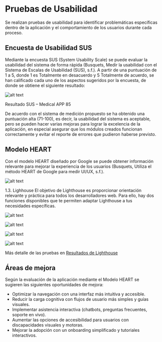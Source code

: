 # Pruebas de Usabilidad
Se realizan pruebas de usabilidad para identificar problemáticas específicas dentro de la aplicación y el comportamiento de los usuarios durante cada proceso. 
## Encuesta de Usabilidad SUS
Mediante la encuesta SUS (System Usability Scale) se puede evaluar la usabilidad del sistema de forma rápida (Busquets, Medir la usabilidad con el Sistema de Escalas de Usabilidad (SUS), s.f.). A partir de una puntuación de 1 a 5, donde 1 es Totalmente en desacuerdo y 5 Totalmente de acuerdo, se han calificado cada uno de los aspectos sugeridos por la encuesta, de donde se obtiene el siguiente resultado:

![alt text](image-3.png)
		
Resultado SUS – Medical APP	85	

De acuerdo con el sistema de medición propuesto se ha obtenido una puntuación alta (71-100), es decir, la usabilidad del sistema es aceptable, pero se pueden hacer varias mejoras para lograr la excelencia de la aplicación, en especial asegurar que los módulos creados funcionan correctamente y evitar el reporte de errores que pudieron haberse previsto.

## Modelo HEART
Con el modelo HEART diseñado por Google se puede obtener información relevante para mejorar la experiencia de los usuarios (Busquets, Utiliza el método HEART de Google para medir UI/UX, s.f.). 

![alt text](image-4.png)

1.3.	Lighhouse
El objetivo de Lighthouse es proporcionar orientación relevante y práctica para todos los desarrolladores web. Para ello, hay dos funciones disponibles que te permiten adaptar Lighthouse a tus necesidades específicas.

![alt text](image.png)

![alt text](image-1.png)

![alt text](image-2.png)

![alt text](image-5.png)

Más detalle de las pruebas en 
[Resultados de Lighthouse](./happy-tree-0a6cbc31e.6.azurestaticapps.net_2025-03-27_21-59-00.report.html)

## Áreas de mejora
Según la evaluación de la aplicación mediante el Modelo HEART se sugieren las siguientes oportunidades de mejora:
* Optimizar la navegación con una interfaz más intuitiva y accesible.
* Reducir la carga cognitiva con flujos de usuario más simples y guías visuales.
* Implementar asistencia interactiva (chatbots, preguntas frecuentes, soporte en vivo).
* Aumentar las opciones de accesibilidad para usuarios con discapacidades visuales y motoras.
* Mejorar la adopción con un onboarding simplificado y tutoriales interactivos.

